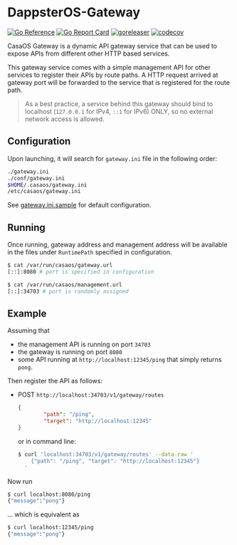 # DappsterOS-Gateway

[![Go Reference](https://pkg.go.dev/badge/github.com/dappster-io/DappsterOS-Gateway.svg)](https://pkg.go.dev/github.com/dappster-io/DappsterOS-Gateway) [![Go Report Card](https://goreportcard.com/badge/github.com/dappster-io/DappsterOS-Gateway)](https://goreportcard.com/report/github.com/dappster-io/DappsterOS-Gateway) [![goreleaser](https://github.com/dappster-io/DappsterOS-Gateway/actions/workflows/release.yml/badge.svg)](https://github.com/dappster-io/DappsterOS-Gateway/actions/workflows/release.yml) [![codecov](https://codecov.io/gh/dappster-io/DappsterOS-Gateway/branch/main/graph/badge.svg?token=5JIHXF1RJ4)](https://codecov.io/gh/dappster-io/DappsterOS-Gateway)

CasaOS Gateway is a dynamic API gateway service that can be used to expose APIs from different other HTTP based services.

This gateway service comes with a simple management API for other services to register their APIs by route paths. A HTTP request arrived at gateway port will be forwarded to the service that is registered for the route path.

> As a best practice, a service behind this gateway should bind to localhost (`127.0.0.1` for IPv4, `::1` for IPv6) ONLY, so no external network access is allowed.

## Configuration

Upon launching, it will search for `gateway.ini` file in the following order:

```bash
./gateway.ini
./conf/gateway.ini
$HOME/.casaos/gateway.ini
/etc/casaos/gateway.ini
```

See [gateway.ini.sample](./build/etc/casaos/gateway.ini.sample) for default configuration.

## Running

Once running, gateway address and management address will be available in the files under `RuntimePath`  specified in configuration.

```bash
$ cat /var/run/casaos/gateway.url 
[::]:8080 # port is specified in configuration

$ cat /var/run/casaos/management.url 
[::]:34703 # port is randomly assigned
```

## Example

Assuming that

- the management API is running on port `34703`
- the gateway is running on port `8080`
- some API running at `http://localhost:12345/ping` that simply returns `pong`.

Then register the API as follows:

- POST `http://localhost:34703/v1/gateway/routes`

  ```json
  {
          "path": "/ping",
          "target": "http://localhost:12345"
  }
  ```

  or in command line:

  ```bash
  $ curl 'localhost:34703/v1/gateway/routes' --data-raw '
      {"path": "/ping", "target": "http://localhost:12345"}
    '
  ```

Now run

```bash
$ curl localhost:8080/ping
{"message":"pong"}
```

... which is equivalent as

```bash
$ curl localhost:12345/ping
{"message":"pong"}
```
